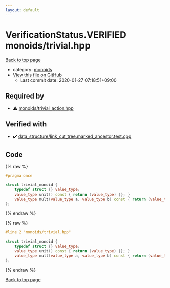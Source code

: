```yaml
---
layout: default
---
```


<!-- mathjax config similar to math.stackexchange -->
<script type="text/javascript" async
  src="https://cdnjs.cloudflare.com/ajax/libs/mathjax/2.7.5/MathJax.js?config=TeX-MML-AM_CHTML">
</script>
<script type="text/x-mathjax-config">
  MathJax.Hub.Config({
    TeX: { equationNumbers: { autoNumber: "AMS" }},
    tex2jax: {
      inlineMath: [ ['$','$'] ],
      processEscapes: true
    },
    "HTML-CSS": { matchFontHeight: false },
    displayAlign: "left",
    displayIndent: "2em"
  });
</script>

<script type="text/javascript" src="https://cdnjs.cloudflare.com/ajax/libs/jquery/3.4.1/jquery.min.js"></script>
<script src="https://cdn.jsdelivr.net/npm/jquery-balloon-js@1.1.2/jquery.balloon.min.js" integrity="sha256-ZEYs9VrgAeNuPvs15E39OsyOJaIkXEEt10fzxJ20+2I=" crossorigin="anonymous"></script>
<script type="text/javascript" src="../../assets/js/copy-button.js"></script>
<link rel="stylesheet" href="../../assets/css/copy-button.css" />


# VerificationStatus.VERIFIED monoids/trivial.hpp

<a href="../../index.html">Back to top page</a>

* category: <a href="../../index.html#315142c884fa9bdd2be3b42923ffe964">monoids</a>
* <a href="{{ site.github.repository_url }}/blob/master/monoids/trivial.hpp">View this file on GitHub</a>
    - Last commit date: 2020-01-27 07:18:51+09:00




## Required by

* :warning: <a href="trivial_action.hpp.html">monoids/trivial_action.hpp</a>


## Verified with

* :heavy_check_mark: <a href="../../verify/data_structure/link_cut_tree.marked_ancestor.test.cpp.html">data_structure/link_cut_tree.marked_ancestor.test.cpp</a>


## Code

<a id="unbundled"></a>
{% raw %}
```cpp
#pragma once

struct trivial_monoid {
    typedef struct {} value_type;
    value_type unit() const { return (value_type) {}; }
    value_type mult(value_type a, value_type b) const { return (value_type) {}; }
};

```
{% endraw %}

<a id="bundled"></a>
{% raw %}
```cpp
#line 2 "monoids/trivial.hpp"

struct trivial_monoid {
    typedef struct {} value_type;
    value_type unit() const { return (value_type) {}; }
    value_type mult(value_type a, value_type b) const { return (value_type) {}; }
};

```
{% endraw %}

<a href="../../index.html">Back to top page</a>

